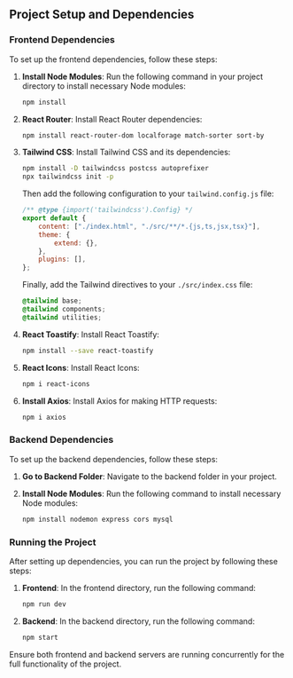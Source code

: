 ## Project Setup and Dependencies

### Frontend Dependencies

To set up the frontend dependencies, follow these steps:

1. **Install Node Modules**: Run the following command in your project directory to install necessary Node modules:

    ```bash
    npm install
    ```

2. **React Router**: Install React Router dependencies:

    ```bash
    npm install react-router-dom localforage match-sorter sort-by
    ```

3. **Tailwind CSS**: Install Tailwind CSS and its dependencies:

    ```bash
    npm install -D tailwindcss postcss autoprefixer
    npx tailwindcss init -p
    ```

    Then add the following configuration to your `tailwind.config.js` file:

    ```javascript
    /** @type {import('tailwindcss').Config} */
    export default {
        content: ["./index.html", "./src/**/*.{js,ts,jsx,tsx}"],
        theme: {
            extend: {},
        },
        plugins: [],
    };
    ```

    Finally, add the Tailwind directives to your `./src/index.css` file:

    ```css
    @tailwind base;
    @tailwind components;
    @tailwind utilities;
    ```

4. **React Toastify**: Install React Toastify:

    ```bash
    npm install --save react-toastify
    ```

5. **React Icons**: Install React Icons:
    ```bash
    npm i react-icons
    ```

6. **Install Axios**: Install Axios for making HTTP requests:
    ```bash
    npm i axios
    ```

### Backend Dependencies

To set up the backend dependencies, follow these steps:

1. **Go to Backend Folder**: Navigate to the backend folder in your project.

2. **Install Node Modules**: Run the following command to install necessary Node modules:

    ```bash
    npm install nodemon express cors mysql
    ```

### Running the Project

After setting up dependencies, you can run the project by following these steps:

1. **Frontend**: In the frontend directory, run the following command:

    ```bash
    npm run dev
    ```

2. **Backend**: In the backend directory, run the following command:
    ```bash
    npm start
    ```

Ensure both frontend and backend servers are running concurrently for the full functionality of the project.

